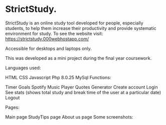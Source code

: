 # StrictStudy.
StrictStudy is an online study tool developed for people, especially students, to help them increase their productivity and provide systematic environment for study. To see the website visit: https://strictstudy.000webhostapp.com/

Accessible for desktops and laptops only.

This was developed as a mini project during the final year coursework.

Languages used:

HTML
CSS
Javascript
Php 8.0.25
MySql
Functions:

Timer
Goals
Spotify Music Player
Quotes Generator
Create account
Login
See stats (shows total study and break time of the user at a particular date)
Logout

Pages:

Main page
StudyTips page
About us page
Some screenshots:

